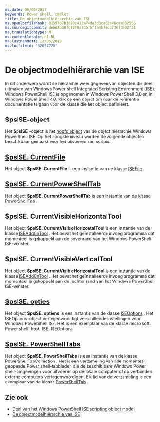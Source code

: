 ```yaml
---
ms.date: 06/05/2017
keywords: Power shell, cmdlet
title: De objectmodelhiërarchie van ISE
ms.openlocfilehash: 0159707b1050c412a74da3d3ca02a46cea982556
ms.sourcegitcommit: debd2b38fb8070a7357bf1a4bf9cc736f3702f31
ms.translationtype: MT
ms.contentlocale: nl-NL
ms.lasthandoff: 12/05/2019
ms.locfileid: "62057720"
---
```

# <a name="the-ise-object-model-hierarchy"></a>De objectmodelhiërarchie van ISE

In dit onderwerp wordt de hiërarchie weer gegeven van objecten die deel uitmaken van Windows Power shell Integrated Scripting Environment (ISE).
Windows PowerShell ISE is opgenomen in Windows Power Shell 3,0 en in Windows Power Shell 4,0.
Klik op een object om naar de referentie documentatie te gaan voor de klasse die het object definieert.

## <a name="psise-object"></a>$psISE-object

Het **$psISE** -object is het [hoofd object](The-ObjectModelRoot-Object.md) van de object hiërarchie Windows PowerShell ISE.
Op het hoogste niveau worden de volgende objecten beschikbaar gemaakt voor het uitvoeren van scripts:

## <a name="psisecurrentfilethe-isefile-objectmd"></a>[$psISE. CurrentFile](The-ISEFile-Object.md)

Het object **$psISE. CurrentFile** is een instantie van de klasse [ISEFile](The-ISEFile-Object.md) .

## <a name="psisecurrentpowershelltabthe-powershelltab-objectmd"></a>[$psISE. CurrentPowerShellTab](The-PowerShellTab-Object.md)

Het object **$psISE. CurrentPowerShellTab** is een instantie van de klasse [PowerShellTab](The-PowerShellTab-Object.md) .

## <a name="psisecurrentvisiblehorizontaltool"></a>$psISE. CurrentVisibleHorizontalTool

Het object **$psISE. CurrentVisibleHorizontalTool** is een instantie van de klasse [ISEAddOnTool](The-ISEAddOnTool-Object.md) .
Het bevat het geïnstalleerde invoeg programma dat momenteel is gekoppeld aan de bovenrand van het Windows PowerShell ISE-venster.

## <a name="psisecurrentvisibleverticaltool"></a>$psISE. CurrentVisibleVerticalTool

Het object **$psISE. CurrentVisibleHorizontalTool** is een instantie van de klasse [ISEAddOnTool](The-ISEAddOnTool-Object.md) .
Het bevat het geïnstalleerde invoeg programma dat momenteel is gekoppeld aan de rechter rand van het Windows PowerShell ISE-venster.

## <a name="psiseoptionsthe-iseoptions-objectmd"></a>[$psISE. opties](The-ISEOptions-Object.md)

Het object **$psISE. options** is een instantie van de klasse [ISEOptions](The-ISEOptions-Object.md) .
Het ISEOptions-object vertegenwoordigt verschillende instellingen voor Windows PowerShell ISE.
Het is een exemplaar van de klasse micro soft. Power shell. host. ISE. ISEOptions.

## <a name="psisepowershelltabsthe-powershelltabcollection-objectmd"></a>[$psISE. PowerShellTabs](The-PowerShellTabCollection-Object.md)

Het object **$psISE. PowerShellTabs** is een instantie van de klasse [PowerShellTabCollection](The-PowerShellTabCollection-Object.md) .
Het is een verzameling van alle momenteel geopende Power shell-tabbladen die de beschik bare Windows Power shell-omgevingen voor uitvoeren op de lokale computer of op verbonden externe computers vertegenwoordigen.
Elk lid van de verzameling is een exemplaar van de klasse [PowerShellTab](The-PowerShellTab-Object.md) .

## <a name="see-also"></a>Zie ook

- [Doel van het Windows PowerShell ISE scripting object model](Purpose-of-the-Windows-PowerShell-ISE-Scripting-Object-Model.md)
- [De objectmodelhiërarchie van ISE](The-ISE-Object-Model-Hierarchy.md)
